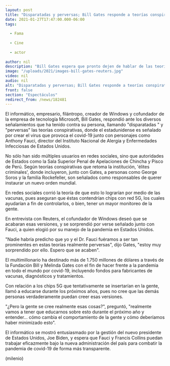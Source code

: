 ```yaml
---
layout: post
title: "Disparatadas y perversas; Bill Gates responde a teorías conspirativas de covid-19"
date: 2021-01-27T17:47:00.000-06:00
tags:
  
  - Fama
  
  - Cine
  
  - actor
  
author: nil
description: "Bill Gates espera que pronto dejen de hablar de las teorías que lo señalan como responsable del covid-19 o de querer instalar chips 5G en la gente. "
image: "/uploads/2021/images-bill-gates-reuters.jpg"
video: nil
audio: nil
alt: "Disparatadas y perversas; Bill Gates responde a teorías conspirativas de covid-19"
front: false
section: "Espectáculos"
redirect_from: /news/182481
---
```


El informático, empresario, filántropo, creador de Windows y cofundador de la empresa de tecnología Microsoft, Bill Gates, respondió ante los diversos señalamientos que ha tenido contra su persona, llamando "disparatadas " y "perversas" las teorías conspirativas, donde el estadunidense es señalado por crear el virus que provoca el covid-19 junto con personajes como Anthony Fauci, director del Instituto Nacional de Alergia y Enfermedades Infecciosas de Estados Unidos. 

No sólo han sido múltiples usuarios en redes sociales, sino que autoridades de Estados como la Sala Superior Penal de Apelaciones de Chincha y Pisco de Perú. Según teorías conspirativas que retoma la institución, 'élites criminales', donde incluyeron, junto con Gates, a personas como George Soros y la familia Rockefeller, son señalados como responsables de querer instaurar un nuevo orden mundial. 

En redes sociales corrió la teoría de que esto lo lograrían por medio de las vacunas, pues aseguran que éstas contendrían chips con red 5G, los cuales ayudarían a fin de controlarlos, o bien, tener un mayor monitoreo de la gente. 

En entrevista con Reuters, el cofundador de Windows deseó que se acabaran esas versiones, y se sorprendió por verse señalado junto con Fauci, a quien elogió por su manejo de la pandemia en Estados Unidos. 

"Nadie habría predicho que yo y el Dr. Fauci fuéramos a ser tan prominentes en estas teorías realmente perversas", dijo Gates, "estoy muy sorprendido por ello. Espero que se acaben". 

El multimillonario ha destinado más de 1.750 millones de dólares a través de la Fundación Bill y Melinda Gates con el fin de hacer frente a la pandemia en todo el mundo por covid-19, incluyendo fondos para fabricantes de vacunas, diagnósticos y tratamientos. 

Con relación a los chips 5G que tentativamente se insertarían en la gente, llamó a educarse durante los próximos años, pues no cree que las demás personas verdaderamente puedan creer esas versiones. 

"¿Pero la gente se cree realmente esas cosas?", preguntó, "realmente vamos a tener que educarnos sobre esto durante el próximo año y entender... cómo cambia el comportamiento de la gente y cómo deberíamos haber minimizado esto". 

El informático se mostró entusiasmado por la gestión del nuevo presidente de Estados Unidos, Joe Biden, y espera que Fauci y Francis Collins puedan trabajar eficazmente bajo la nueva administración del país para combatir la pandemia de covid-19 de forma más transparente. 

(milenio)